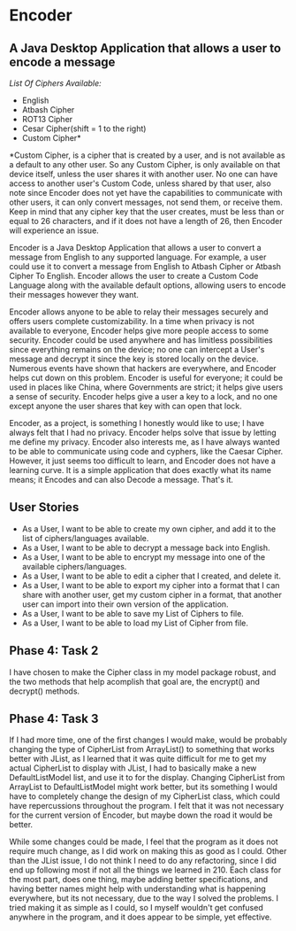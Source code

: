 # Encoder 

## A Java Desktop Application that allows a user to encode a message

*List Of Ciphers Available:*
- English
- Atbash Cipher
- ROT13 Cipher
- Cesar Cipher(shift = 1 to the right)
- Custom Cipher*

*Custom Cipher, is a cipher that is created by a user, and is not available as a default to any other user. 
So any Custom Cipher, is only available on that device itself, unless the user shares it with another user. 
No one can have access to another user's Custom Code, unless shared by that user, also note since 
Encoder does not yet have the capabilities to communicate with other users, it can only convert messages, not send them, 
or receive them. Keep in mind that any cipher key that the user creates, must be less than or equal to 26 characters, 
and if it does not have a length of 26, then Encoder will experience an issue.

Encoder is a Java Desktop Application that allows a user to convert a message from English to any supported language. 
For example, a user could use it to convert a message from English to Atbash Cipher or Atbash Cipher To English. 
Encoder allows the user to create a Custom Code Language along with the available default options, allowing users to 
encode their messages however they want.

Encoder allows anyone to be able to relay their messages securely and offers users complete customizability.
In a time when privacy is not available to everyone, Encoder helps give more people access to some security. 
Encoder could be used anywhere and has limitless possibilities since everything remains on the device; no one can 
intercept a User's message and decrypt it since the key is stored locally on the device. 
Numerous events have shown that hackers are everywhere, and Encoder helps cut down on this problem.
Encoder is useful for everyone; it could be used in places like China, where Governments are strict; 
it helps give users a sense of security. Encoder helps give a user a key to a lock, and no one except anyone the user
shares that key with can open that lock.

Encoder, as a project, is something I honestly would like to use; I have always felt that I had no privacy. 
Encoder helps solve that issue by letting me define my privacy. 
Encoder also interests me, as I have always wanted to be able to communicate using code and cyphers, like the Caesar Cipher. 
However, it just seems too difficult to learn, and Encoder does not have a learning curve. 
It is a simple application that does exactly what its name means; it Encodes and can also Decode a message. 
That's it.

## User Stories
- As a User, I want to be able to create my own cipher, and add it to the list of ciphers/languages available.
- As a User, I want to be able to decrypt a message back into English.
- As a User, I want to be able to encrypt my message into one of the available ciphers/languages.
- As a User, I want to be able to edit a cipher that I created, and delete it.
- As a User, I want to be able to export my cipher into a format that I can share with another user, 
get my custom cipher in a format, that another user can import into their own version of the application.
- As a User, I want to be able to save my List of Ciphers to file.
- As a User, I want to be able to load my List of Cipher from file.

## Phase 4: Task 2
I have chosen to make the Cipher class in my model package robust, and the two methods that help acomplish that goal 
are, the encrypt() and decrypt() methods.

## Phase 4: Task 3
If I had more time, one of the first changes I would make, would be probably changing the type of CipherList from 
ArrayList() to something that works better with JList, as I learned that it was quite difficult for me to get my actual
CipherList to display with JList, I had to basically make a new DefaultListModel list, and use it to for the display.
Changing CipherList from ArrayList to DefaultListModel might work better, but its something I would have to completely 
change the design of my CipherList class, which could have repercussions throughout the program. I felt that it was not
necessary for the current version of Encoder, but maybe down the road it would be better.

While some changes could be made, I feel that the program as it does not require much change, as I did work on making
this as good as I could. Other than the JList issue, I do not think I need to do any refactoring, since I did end up
following most if not all the things we learned in 210. Each class for the most part, does one thing, maybe adding 
better specifications, and having better names might help with understanding what is happening everywhere, but its not 
necessary, due to the way I solved the problems. I tried making it as simple as I could, so I myself wouldn't get 
confused anywhere in the program, and it does appear to be simple, yet effective.